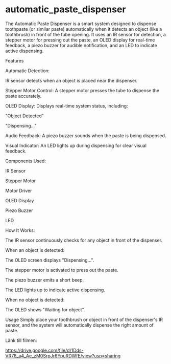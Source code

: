 # automatic_paste_dispenser
The Automatic Paste Dispenser is a smart system designed to dispense toothpaste (or similar paste) automatically when it detects an object (like a toothbrush) in front of the tube opening.
It uses an IR sensor for detection, a stepper motor for pressing out the paste, an OLED display for real-time feedback, a piezo buzzer for audible notification, and an LED to indicate active dispensing.

Features

Automatic Detection: 

IR sensor detects when an object is placed near the dispenser.

Stepper Motor Control: A stepper motor presses the tube to dispense the paste accurately.

OLED Display: Displays real-time system status, including:

"Object Detected"

"Dispensing..."

Audio Feedback: A piezo buzzer sounds when the paste is being dispensed.

Visual Indicator: An LED lights up during dispensing for clear visual feedback.

Components Used:

IR Sensor

Stepper Motor

Motor Driver

OLED Display

Piezo Buzzer

LED


How It Works:

The IR sensor continuously checks for any object in front of the dispenser.

When an object is detected:

The OLED screen displays "Dispensing...".

The stepper motor is activated to press out the paste.

The piezo buzzer emits a short beep.

The LED lights up to indicate active dispensing.

When no object is detected:

The OLED shows "Waiting for object".


Usage
Simply place your toothbrush or object in front of the dispenser's IR sensor, and the system will automatically dispense the right amount of paste.



Länk till filmen:

https://drive.google.com/file/d/1Dds-VR78_a4_Ae_zM0SrpJr6YpuRDWfE/view?usp=sharing 
